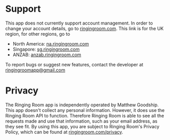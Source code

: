 # Support
This app does not currently support account management. In order to change your account details, go to [ringingroom.com](https://ringingroom.com). This link is for the UK region, for other regions, go to
* North America: [na.ringingroom.com](na.ringingroom.com)
* Singapore: [sg.ringingroom.com](sg.ringingroom.com)
* ANZAB: [anzab.ringingroom.com](anzab.ringingroom.com)

To report bugs or suggest new features, contact the developer at ringingroomapp@gmail.com
# Privacy
The Ringing Room app is independently operated by Matthew Goodship. This app doesn't collect any personal information. However, it does use the Ringing Room API to function. Therefore Ringing Room is able to see all the requests made and use that information, such as your email address, as they see fit. By using this app, you are subject to Ringing Room's Privacy Policy, which can be found at [ringingroom.com/privacy](ringingroom.com/privacy).
